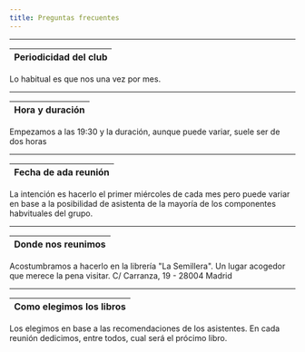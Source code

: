 ```yaml
---
title: Preguntas frecuentes
---
```

***
|Periodicidad del club|
|---------------------|
Lo habitual es que nos una vez por mes.
***
|Hora y duración|
|---------------------|
Empezamos a las 19:30 y la duración, aunque puede variar, suele ser de dos horas
***
|Fecha de ada reunión|
|---------------------|
La intención es hacerlo el primer miércoles de cada mes pero puede variar en base a la posibilidad de asistenta de la mayoría de los componentes habvituales del grupo.
***
|Donde nos reunimos|
|---------------------|
Acostumbramos a hacerlo en la librería "La Semillera". Un lugar acogedor que merece la pena visitar.
C/ Carranza, 19 - 28004 Madrid
***
|Como elegimos los libros|
|---------------------|
Los elegimos en base a las recomendaciones de los asistentes. En cada reunión dedicimos, entre todos, cual será el prócimo libro.